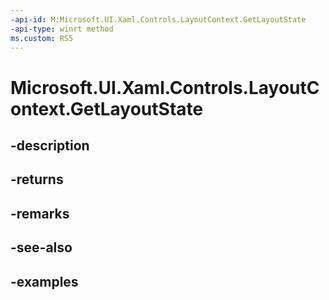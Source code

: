 ```yaml
---
-api-id: M:Microsoft.UI.Xaml.Controls.LayoutContext.GetLayoutState
-api-type: winrt method
ms.custom: RS5
---
```


<!-- Method syntax.
virtual protected object LayoutContext.GetLayoutState()
-->

# Microsoft.UI.Xaml.Controls.LayoutContext.GetLayoutState

## -description

## -returns

## -remarks

## -see-also

## -examples

